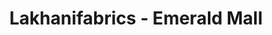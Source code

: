 ---
title: "Lakhanifabrics - Emerald Mall"
url: /karachi/lakhanifabrics-emerald-mall/
shop: Kleidung
---